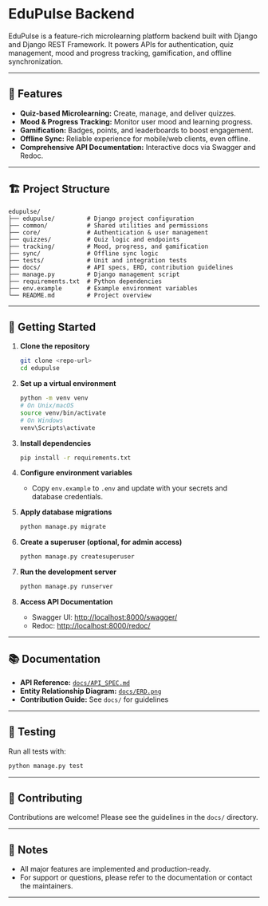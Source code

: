 # EduPulse Backend

EduPulse is a feature-rich microlearning platform backend built with Django and Django REST Framework. It powers APIs for authentication, quiz management, mood and progress tracking, gamification, and offline synchronization.

---

## 🌟 Features

- **Quiz-based Microlearning:** Create, manage, and deliver quizzes.
- **Mood & Progress Tracking:** Monitor user mood and learning progress.
- **Gamification:** Badges, points, and leaderboards to boost engagement.
- **Offline Sync:** Reliable experience for mobile/web clients, even offline.
- **Comprehensive API Documentation:** Interactive docs via Swagger and Redoc.

---

## 🏗️ Project Structure

```
edupulse/
├── edupulse/         # Django project configuration
├── common/           # Shared utilities and permissions
├── core/             # Authentication & user management
├── quizzes/          # Quiz logic and endpoints
├── tracking/         # Mood, progress, and gamification
├── sync/             # Offline sync logic
├── tests/            # Unit and integration tests
├── docs/             # API specs, ERD, contribution guidelines
├── manage.py         # Django management script
├── requirements.txt  # Python dependencies
├── env.example       # Example environment variables
└── README.md         # Project overview
```

---

## 🚀 Getting Started

1. **Clone the repository**

   ```bash
   git clone <repo-url>
   cd edupulse
   ```

2. **Set up a virtual environment**

   ```bash
   python -m venv venv
   # On Unix/macOS
   source venv/bin/activate
   # On Windows
   venv\Scripts\activate
   ```

3. **Install dependencies**

   ```bash
   pip install -r requirements.txt
   ```

4. **Configure environment variables**

   - Copy `env.example` to `.env` and update with your secrets and database credentials.

5. **Apply database migrations**

   ```bash
   python manage.py migrate
   ```

6. **Create a superuser (optional, for admin access)**

   ```bash
   python manage.py createsuperuser
   ```

7. **Run the development server**

   ```bash
   python manage.py runserver
   ```

8. **Access API Documentation**
   - Swagger UI: [http://localhost:8000/swagger/](http://localhost:8000/swagger/)
   - Redoc: [http://localhost:8000/redoc/](http://localhost:8000/redoc/)

---

## 📚 Documentation

- **API Reference:** [`docs/API_SPEC.md`](docs/API_SPEC.md)
- **Entity Relationship Diagram:** [`docs/ERD.png`](docs/ERD.png)
- **Contribution Guide:** See `docs/` for guidelines

---

## 🧪 Testing

Run all tests with:

```bash
python manage.py test
```

---

## 🤝 Contributing

Contributions are welcome! Please see the guidelines in the `docs/` directory.

---

## 📝 Notes

- All major features are implemented and production-ready.
- For support or questions, please refer to the documentation or contact the maintainers.

---
